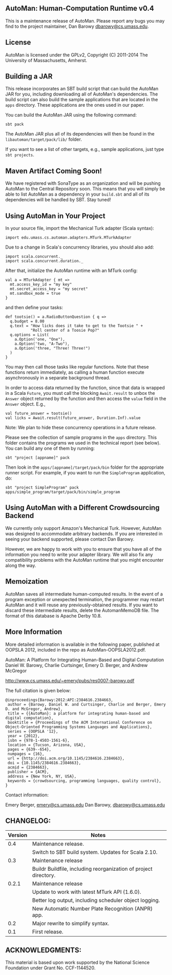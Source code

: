 AutoMan: Human-Computation Runtime v0.4
---------------------------------------

This is a maintenance release of AutoMan.  Please report any bugs you
may find to the project maintainer, Dan Barowy <dbarowy@cs.umass.edu>.

License
-------

AutoMan is licensed under the GPLv2, Copyright (C) 2011-2014 The
University of Massachusetts, Amherst.

Building a JAR
----------------

This release incorporates an SBT build script that can build the AutoMan JAR
for you, including downloading all of AutoMan's dependencies.  The build
script can also build the sample applications that are located in the
`apps` directory.  These applications are the ones used in our paper.

You can build the AutoMan JAR using the following command:

    sbt pack

The AutoMan JAR plus all of its dependencies will then be found in the
`libautoman/target/pack/lib/` folder.

If you want to see a list of other targets, e.g., sample applications,
just type `sbt projects`.

Maven Artifact Coming Soon!
---------------------------

We have registered with SonaType as an organization and will be pushing
AutoMan to the Central Repository soon.  This means that you will simply
be able to list AutoMan as a dependency in your `build.sbt` and all
of its dependencies will be handled by SBT.  Stay tuned!

Using AutoMan in Your Project
-----------------------------

In your source file, import the Mechanical Turk adapter (Scala syntax):

    import edu.umass.cs.automan.adapters.MTurk.MTurkAdapter

Due to a change in Scala's concurrency libraries, you should also add:

    import scala.concurrent._
    import scala.concurrent.duration._

After that, initialize the AutoMan runtime with an MTurk config:

    val a = MTurkAdapter { mt =>
      mt.access_key_id = "my key"
      mt.secret_access_key = "my secret"
      mt.sandbox_mode = true
    }

and then define your tasks:

    def tootsie() = a.RadioButtonQuestion { q =>
      q.budget = 8.00
      q.text = "How licks does it take to get to the Tootsie " +
               "Roll center of a Toosie Pop?"
      q.options = List(
        a.Option('one, "One"),
        a.Option('two, "A-Two"),
        a.Option('three, "Three! Three!")
      )
    }

You may then call those tasks like regular functions.  Note that
these functions return immediately, as calling a human function execute
asynchronously in a separate background thread.

In order to access data returned by the function, since that data is
wrapped in a Scala `Future`, you must call the blocking `Await.result`
to unbox the `Answer` object returned by the function and then access
the `value` field in the `Answer` object.  E.g.,

    val future_answer = tootsie()
    val licks = Await.result(future_answer, Duration.Inf).value

Note: We plan to hide these concurrency operations in a future release.

Please see the collection of sample programs in the `apps`
directory. This folder contains the programs we used in the technical
report (see below).  You can build any one of them by running:

    sbt "project [appname]" pack

Then look in the `apps/[appname]/target/pack/bin` folder for the
appropriate runner script.  For example, if you want to run the
`SimpleProgram` application, do:

    sbt "project SimpleProgram" pack
    apps/simple_program/target/pack/bin/simple_program

Using AutoMan with a Different Crowdsourcing Backend
----------------------------------------------------

We currently only support Amazon's Mechanical Turk.  However, AutoMan
was designed to accommodate arbitrary backends.  If you are interested
in seeing your backend supported, please contact Dan Barowy.

However, we are happy to work with you to ensure that you have all of
the information you need to write your adapter library. We will also fix
any compatibility problems with the AutoMan runtime that you might
encounter along the way.

Memoization
-----------

AutoMan saves all intermediate human-computed results.  In the event
of a program exception or unexpected termination, the programmer may
restart AutoMan and it will reuse any previously-obtained results.  If
you want to discard these intermediate results, delete the
AutomanMemoDB file.  The format of this database is Apache Derby 10.8.

More Information
----------------

More detailed information is available in the following paper,
published at OOPSLA 2012, included in the repo as AutoMan-OOPSLA2012.pdf.

  AutoMan: A Platform for Integrating Human-Based and Digital Computation
  Daniel W. Barowy, Charlie Curtsinger, Emery D. Berger, and Andrew McGregor

  http://www.cs.umass.edu/~emery/pubs/res0007-barowy.pdf

  The full citation is given below:

```
@inproceedings{Barowy:2012:API:2384616.2384663,
 author = {Barowy, Daniel W. and Curtsinger, Charlie and Berger, Emery D. and McGregor, Andrew},
 title = {{AutoMan}: a platform for integrating human-based and digital computation},
 booktitle = {Proceedings of the ACM International Conference on Object-Oriented Programming Systems Languages and Applications},
 series = {OOPSLA '12},
 year = {2012},
 isbn = {978-1-4503-1561-6},
 location = {Tucson, Arizona, USA},
 pages = {639--654},
 numpages = {16},
 url = {http://doi.acm.org/10.1145/2384616.2384663},
 doi = {10.1145/2384616.2384663},
 acmid = {2384663},
 publisher = {ACM},
 address = {New York, NY, USA},
 keywords = {crowdsourcing, programming languages, quality control},
}
```

Contact information:

  Emery Berger, emery@cs.umass.edu
  Dan Barowy, dbarowy@cs.umass.edu

CHANGELOG:
----------

|Version|Notes|
| --- | --- |
|0.4|Maintenance release.|
|   |Switch to SBT build system. Updates for Scala 2.10.|
|0.3|Maintenance release|
|   |Buildr Buildfile, including reorganization of project directory.|
|0.2.1|Maintenance release|
|   |Update to work with latest MTurk API (1.6.0).|
|   |Better log output, including scheduler object logging.|
|   |New Automatic Number Plate Recognition (ANPR) app.|
|0.2|Major rewrite to simplify syntax.|
|0.1|First release.|

ACKNOWLEDGMENTS:
----------------
This material is based upon work supported by the National Science
Foundation under Grant No. CCF-1144520.

